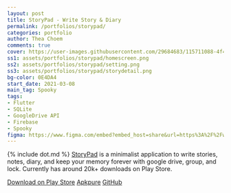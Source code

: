 ```yaml
---
layout: post
title: StoryPad - Write Story & Diary
permalink: /portfolios/storypad/
categories: portfolio
author: Thea Choem
comments: true
cover: https://user-images.githubusercontent.com/29684683/115711088-4f444800-a39d-11eb-8930-f2556f117037.png
ss1: assets/portfolios/storypad/homescreen.png
ss2: assets/portfolios/storypad/setting.png
ss3: assets/portfolios/storypad/storydetail.png
bg-color: 0E4DA4
start_date: 2021-03-08
main_tag: Spooky
tags:
- Flutter
- SQLite
- GoogleDrive API
- Firebase
- Spooky
figma: https://www.figma.com/embed?embed_host=share&url=https%3A%2F%2Fwww.figma.com%2Ffile%2FzfVnCt9vHSUb6PaZuQdgjB%2FStoryPad-v2.0%3Fnode-id%3D2%253A401
---
```

{% include dot.md %}
[StoryPad](https://play.google.com/store/apps/details?id=com.tc.writestory) is a minimalist application to write stories, notes, diary, and keep your memory forever with google drive, group, and lock. Currently has around 20k+ downloads on Play Store.

<a class="primary-button" href="https://play.google.com/store/apps/details?id=com.tc.writestory">Download on Play Store</a>
<a class="primary-button" href="https://m.apkpure.com/storypad-write-story-note-diary/com.tc.writestory">Apkpure</a>
<a class="primary-button" href="https://github.com/juniorise/storypad">GitHub</a>
